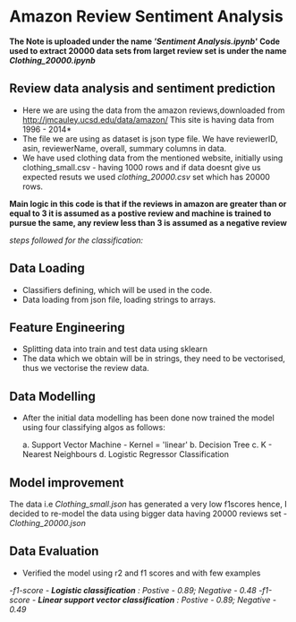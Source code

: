 # Amazon Review Sentiment Analysis


**The Note is uploaded under the name *'Sentiment Analysis.ipynb'***
**Code used to extract 20000 data sets from larget review set is under the name *Clothing_20000.ipynb***


## Review data analysis and sentiment prediction

- Here we are using the data from the amazon reviews,downloaded from http://jmcauley.ucsd.edu/data/amazon/ This site is having data from 1996 - 2014*
- The file we are using as dataset is json type file. We have reviewerID, asin, reviewerName, overall, summary columns in data.
- We have used clothing data from the mentioned website, initially using clothing_small.csv - having 1000 rows and if data doesnt give us expected resuts we used *clothing_20000.csv* set which has 20000 rows.

**Main logic in this code is that if the reviews in amazon are greater than or equal to 3 it is assumed as a postive review and machine is trained to pursue the same, any review less than 3 is assumed as a negative review**

*steps followed for the classification:*

## Data Loading
- Classifiers defining, which will be used in the code.
- Data loading from json file, loading strings to arrays.

## Feature Engineering
- Splitting data into train and test data using sklearn
- The data which we obtain will be in strings, they need to be vectorised, thus we vectorise the review data.

## Data Modelling
- After the initial data modelling has been done now trained the model using four classifying algos as follows:

  a. Support Vector Machine - Kernel = 'linear'
  b. Decision Tree
  c. K - Nearest Neighbours
  d. Logistic Regressor Classification

## Model improvement
The data i.e *Clothing_small.json* has generated a very low f1scores hence, I decided to re-model the data using bigger data having 20000 reviews set - *Clothing_20000.json* 

## Data Evaluation
- Verified the model using r2 and f1 scores and with few examples

*-f1-score - **Logistic classification** : Postive - 0.89; Negative - 0.48*
*-f1-score - **Linear support vector classification** : Postive - 0.89; Negative - 0.49*

